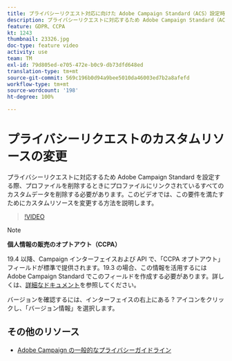 ```yaml
---
title: プライバシーリクエスト対応に向けた Adobe Campaign Standard（ACS）設定時のカスタムリソースの変更
description: プライバシーリクエストに対応するため Adobe Campaign Standard（ACS）を設定する際、プロファイルを削除するときにプロファイルにリンクされているすべてのカスタムデータを削除する必要があります。このビデオでは、この要件を満たすためにカスタムリソースを変更する方法を説明します。
feature: GDPR、CCPA
kt: 1243
thumbnail: 23326.jpg
doc-type: feature video
activity: use
team: TM
exl-id: 79d805ed-e705-472e-b0c9-db73dfd648ed
translation-type: tm+mt
source-git-commit: 569c196b0d94a9bee5010da46003ed7b2a8afefd
workflow-type: tm+mt
source-wordcount: '198'
ht-degree: 100%

---
```


# プライバシーリクエストのカスタムリソースの変更

プライバシーリクエストに対応するため Adobe Campaign Standard を設定する際、プロファイルを削除するときにプロファイルにリンクされているすべてのカスタムデータを削除する必要があります。このビデオでは、この要件を満たすためにカスタムリソースを変更する方法を説明します。

>[!VIDEO](https://video.tv.adobe.com/v/23326?quality=12)

>[!NOTE]
>
>**個人情報の販売のオプトアウト（CCPA）**
>
>19.4 以降、Campaign インターフェイスおよび API で、「CCPA オプトアウト」フィールドが標準で提供されます。19.3 の場合、この情報を活用するには Adobe Campaign Standard でこのフィールドを作成する必要があります。詳しくは、[詳細なドキュメント](https://helpx.adobe.com/jp/campaign/kb/acs-privacy.html#ccpa)を参照してください。
>
> バージョンを確認するには、インターフェイスの右上にある ? アイコンをクリックし、「バージョン情報」を選択します。

## その他のリソース

* [Adobe Campaign の一般的なプライバシーガイドライン](https://helpx.adobe.com/jp/campaign/kb/campaign-privacy-overview.html)
